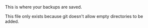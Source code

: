 This is where your backups are saved.

This file only exists because git doesn't allow empty directories to be added.
